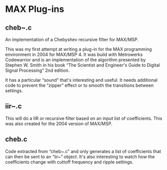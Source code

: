 MAX Plug-ins
================

cheb~.c
-------
An implementation of a Chebyshev recursive filter for MAX/MSP.

This was my first attempt at writing a plug-in for the MAX programming environment in 2004 for MAX/MSP 4. It was build with Metrowerks Codewarrior and is an implementation of the algorithm presented by Stephen W. Smith in his book “The Scientist and Engineer's Guide to Digital Signal Processing” 2nd edition.

It has a particular “sound” that's interesting and useful. It needs additional code to prevent the “zipper” effect or to smooth the transitions between settings.

iir~.c
------
This will do a IIR or recursive filter based on an input list of coefficients. This was also created for the 2004 version of MAX/MSP.

cheb.c
------
Code extracted from “cheb~.c” and only generates a list of coefficients that can then be sent to an “iir~” object. It's also interesting to watch how the coefficients change with cuttoff frequency and ripple settings.
